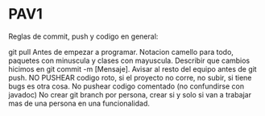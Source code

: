 # PAV1


Reglas de commit, push y codigo en general:

git pull Antes de empezar a programar.
Notacion camello para todo, paquetes con minuscula y clases con mayuscula.
Describir que cambios hicimos en git commit -m [Mensaje].
Avisar al resto del equipo antes de git push. NO PUSHEAR codigo roto, si el proyecto no corre, no subir, si tiene bugs es otra cosa.
No pushear codigo comentado (no confundirse con javadoc)
No crear git branch por persona, crear si y solo si van a trabajar mas de una persona en una funcionalidad.
